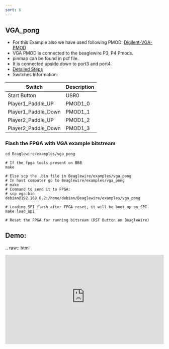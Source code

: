 ```yaml
---
sort: 6
---
```


## VGA_pong

- For this Example also we have used following PMOD: [Digilent-VGA-PMOD](https://www.tanotis.com/products/digilent-410-345-evaluation-board-pmod-trade-vga-video-graphics-array-12-bit-rgb444-colour-depth?gclid=CjwKCAjw092IBhAwEiwAxR1lRn8s2O1nUpSEIg9vGi8F0Ejb-Zt24NGQHJ1PMexA8tO4YbSnNggPlRoCW9sQAvD_BwE)
- VGA PMOD is connected to the beaglewire P3, P4 Pmods.
- pinmap can be found in pcf file.
- It is connected upside down to port3 and port4.
- [Detailed Steps](https://beaglewire.github.io/Examples/vga_pong.html)
- Switches Information: 

| Switch | Description |
| ----------- | ----------- |
|     Start Button    | USR0       |
|     Player1_Paddle_UP     | PMOD1_0       |
|     Player1_Paddle_Down     | PMOD1_1       |
|     Player2_Paddle_UP     | PMOD1_2     |
|     Player2_Paddle_Down    | PMOD1_3       |


### Flash the FPGA with VGA example bitstream 

```
cd Beaglewire/examples/vga_pong

# If the fpga tools present on BBB
make

# Else scp the .bin file in Beaglewire/examples/vga_pong
# In host computer go to Beaglewire/examples/vga_pong
# make
# Command to send it to FPGA: 
# scp vga.bin debian@192.168.6.2:/home/debian/Beaglewire/examples/vga_pong

# Loading SPI flash after FPGA reset, it will be boot up on SPI.
make load_spi

# Reset the FPGA for running bitsream (RST Button on BeagleWire)
```

## Demo:

.. raw:: html

<div style="position: relative; padding-bottom: 56.25%; height: 0; overflow: hidden; max-width: 100%; height: auto;">
    <iframe src="https://user-images.githubusercontent.com/40693854/129450815-3e51923c-16e7-4065-a337-7529dd66d2c2.mp4" frameborder="0" allowfullscreen style="position: absolute; top: 0; left: 0; width: 100%; height: 100%;"></iframe>
</div>

